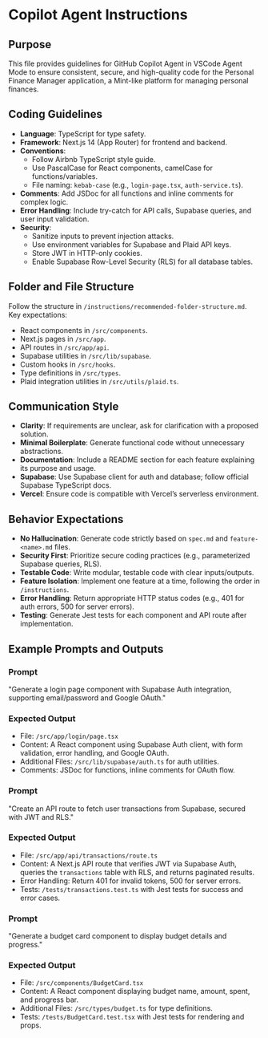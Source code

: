 # Copilot Agent Instructions

## Purpose
This file provides guidelines for GitHub Copilot Agent in VSCode Agent Mode to ensure consistent, secure, and high-quality code for the Personal Finance Manager application, a Mint-like platform for managing personal finances.

## Coding Guidelines
- **Language**: TypeScript for type safety.
- **Framework**: Next.js 14 (App Router) for frontend and backend.
- **Conventions**:
  - Follow Airbnb TypeScript style guide.
  - Use PascalCase for React components, camelCase for functions/variables.
  - File naming: `kebab-case` (e.g., `login-page.tsx`, `auth-service.ts`).
- **Comments**: Add JSDoc for all functions and inline comments for complex logic.
- **Error Handling**: Include try-catch for API calls, Supabase queries, and user input validation.
- **Security**:
  - Sanitize inputs to prevent injection attacks.
  - Use environment variables for Supabase and Plaid API keys.
  - Store JWT in HTTP-only cookies.
  - Enable Supabase Row-Level Security (RLS) for all database tables.

## Folder and File Structure
Follow the structure in `/instructions/recommended-folder-structure.md`. Key expectations:
- React components in `/src/components`.
- Next.js pages in `/src/app`.
- API routes in `/src/app/api`.
- Supabase utilities in `/src/lib/supabase`.
- Custom hooks in `/src/hooks`.
- Type definitions in `/src/types`.
- Plaid integration utilities in `/src/utils/plaid.ts`.

## Communication Style
- **Clarity**: If requirements are unclear, ask for clarification with a proposed solution.
- **Minimal Boilerplate**: Generate functional code without unnecessary abstractions.
- **Documentation**: Include a README section for each feature explaining its purpose and usage.
- **Supabase**: Use Supabase client for auth and database; follow official Supabase TypeScript docs.
- **Vercel**: Ensure code is compatible with Vercel’s serverless environment.

## Behavior Expectations
- **No Hallucination**: Generate code strictly based on `spec.md` and `feature-<name>.md` files.
- **Security First**: Prioritize secure coding practices (e.g., parameterized Supabase queries, RLS).
- **Testable Code**: Write modular, testable code with clear inputs/outputs.
- **Feature Isolation**: Implement one feature at a time, following the order in `/instructions`.
- **Error Handling**: Return appropriate HTTP status codes (e.g., 401 for auth errors, 500 for server errors).
- **Testing**: Generate Jest tests for each component and API route after implementation.

## Example Prompts and Outputs
### Prompt
"Generate a login page component with Supabase Auth integration, supporting email/password and Google OAuth."

### Expected Output
- File: `/src/app/login/page.tsx`
- Content: A React component using Supabase Auth client, with form validation, error handling, and Google OAuth.
- Additional Files: `/src/lib/supabase/auth.ts` for auth utilities.
- Comments: JSDoc for functions, inline comments for OAuth flow.

### Prompt
"Create an API route to fetch user transactions from Supabase, secured with JWT and RLS."

### Expected Output
- File: `/src/app/api/transactions/route.ts`
- Content: A Next.js API route that verifies JWT via Supabase Auth, queries the `transactions` table with RLS, and returns paginated results.
- Error Handling: Return 401 for invalid tokens, 500 for server errors.
- Tests: `/tests/transactions.test.ts` with Jest tests for success and error cases.

### Prompt
"Generate a budget card component to display budget details and progress."

### Expected Output
- File: `/src/components/BudgetCard.tsx`
- Content: A React component displaying budget name, amount, spent, and progress bar.
- Additional Files: `/src/types/budget.ts` for type definitions.
- Tests: `/tests/BudgetCard.test.tsx` with Jest tests for rendering and props.
